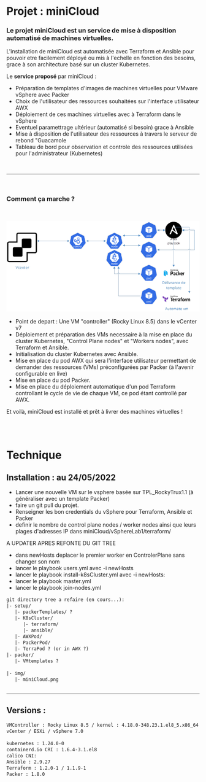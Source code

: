 # Projet : miniCloud

### Le projet miniCloud est un service de mise à disposition automatisé de machines virtuelles.

L'installation de miniCloud est automatisée avec Terraform et Ansible pour pouvoir etre facilement déployé ou mis à l'echelle en fonction des besoins, grace à son architecture basé sur un cluster Kubernetes. 

Le **service proposé** par miniCloud :
- Préparation de templates d'images de machines virtuelles pour VMware vSphere avec Packer
- Choix de l'utilisateur des ressources souhaitées sur l'interface utilisateur AWX
- Déploiement de ces machines virtuelles avec à Terraform dans le vSphere
- Eventuel paramettrage ultérieur (automatisé si besoin) grace à Ansible
- Mise à disposition de l'utilisateur des ressources à travers le serveur de rebond "Guacamole
- Tableau de bord pour observation et controle des ressources utilisées pour l'administrateur (Kubernetes)

<br>

---

<br>

###  Comment ça marche ?
<br>

![miniCloudByMathieu.png](https://github.com/TruxAtCap/miniCloud/blob/main/miniCloudByMathieu.png?raw=true)

- Point de depart : Une VM "controller" (Rocky Linux 8.5) dans le vCenter v7
- Déploiement et préparation des VMs necessaire à la mise en place du cluster Kubernetes, "Control Plane nodes" et "Workers nodes", avec Terraform et Ansible.
- Initialisation du cluster Kubernetes avec Ansible.
- Mise en place du pod AWX qui sera l'interface utilisateur permettant de demander des ressources (VMs) préconfigurées par Packer (à l'avenir configurable en live)
- Mise en place du pod Packer.
- Mise en place du déploiement automatique d'un pod Terraform controllant le cycle de vie de chaque VM, ce pod étant controllé par AWX.

Et voilà, miniCloud est installé et prêt à livrer des machines virtuelles ! 

<br>
<br>

# Technique




## Installation : au 24/05/2022

- Lancer une nouvelle VM sur le vsphere basée sur TPL_RockyTrux1.1 (à généraliser avec un template Packer)
- faire un git pull du projet. 
- Renseigner les bon credentials du vSphere pour Terraform, Ansible et Packer
- definir le nombre de control plane nodes / worker nodes ainsi que leurs plages d'adresses IP 
dans miniCloud/vSphereLab1/terraform/

A UPDATER APRES REFONTE DU GIT TREE
- dans newHosts deplacer le premier worker en ControlerPlane sans changer son nom
- lancer le playbook users.yml avec -i newHosts
- lancer le playbook install-k8sCluster.yml avec -i newHosts:
- lancer le playbook master.yml
- lancer le playbook join-nodes.yml


```
git directory tree a refaire (en cours...):
|- setup/
   |- packerTemplates/ ?
   |- K8sCluster/
      |- terraform/
      |- ansible/
   |- AWXPod/
   |- PackerPod/
   |- TerraPod ? (or in AWX ?)
|- packer/
   |- VMtemplates ?

|- img/
   |- miniCloud.png
  
```

---
## Versions : 
```
VMController : Rocky Linux 8.5 / kernel : 4.18.0-348.23.1.el8_5.x86_64
vCenter / ESXi / vSphere 7.0

kubernetes : 1.24.0-0
containerd.io CRI : 1.6.4-3.1.el8 
calico CNI: 
Ansible : 2.9.27
Terraform : 1.2.0-1 / 1.1.9-1 
Packer : 1.8.0


```
